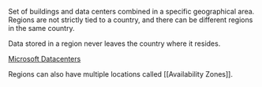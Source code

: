 Set of buildings and data centers combined in a specific geographical area. Regions are not strictly tied to a country, and there can be different regions in the same country. 

Data stored in a region never leaves the country where it resides.

[Microsoft Datacenters](https://datacenters.microsoft.com/globe/explore)

Regions can also have multiple locations called [[Availability Zones]].
